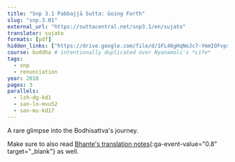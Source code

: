 ```yaml
---
title: "Snp 3.1 Pabbajjā Sutta: Going Forth"
slug: "snp.3.01"
external_url: "https://suttacentral.net/snp3.1/en/sujato"
translator: sujato
formats: [pdf]
hidden_links: ["https://drive.google.com/file/d/1FL46gHqNoJc7-YmmIOFvpsRoD5l7ya_B/view?usp=drivesdk"]
course: buddha # intentionally duplicated over Nyanamoli's *Life*
tags:
  - snp
  - renunciation
year: 2018
pages: 3
parallels:
  - lzh-dg-kd1
  - san-lo-mvu52
  - san-mu-kd17
---
```


A rare glimpse into the Bodhisattva's journey.

Make sure to also read [Bhante's translation notes](https://discourse.suttacentral.net/t/snp-3-1-pabbajjasutta-the-going-forth/26844?u=khemarato.bhikkhu){:ga-event-value="0.8" target="_blank"} as well.
